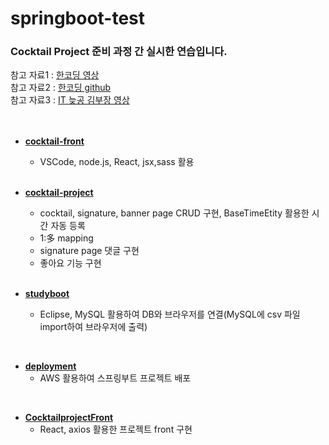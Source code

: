 # springboot-test   
### Cocktail Project 준비 과정 간 실시한 연습입니다.   
참고 자료1 : [한코딩 영상](https://www.youtube.com/channel/UCTAdvyOQ1I6J8w-J-hNvMXQ)   
참고 자료2 : [한코딩 github](https://github.com/HanCoding/board_exam_project)   
참고 자료3 : [IT 늦공 김부장 영상](https://www.youtube.com/channel/UCH158_eWJFUXRgrgBQnuL9A/videos)   
<br><br>

- [**cocktail-front**](https://github.com/Son-Sumin/springboot-test/tree/main/cocktail-front)   
  * VSCode, node.js, React, jsx,sass 활용   
  <br>
  
- [**cocktail-project**](https://github.com/Son-Sumin/springboot-test/tree/main/cocktail-project)   
  * cocktail, signature, banner page CRUD 구현, BaseTimeEtity 활용한 시간 자동 등록   
  * 1:多 mapping   
  * signature page 댓글 구현   
  * 좋아요 기능 구현   
  <br>
  
- [**studyboot**](https://github.com/Son-Sumin/springboot-test/tree/main/studyboot)   
  * Eclipse, MySQL 활용하여 DB와 브라우저를 연결(MySQL에 csv 파일 import하여 브라우저에 출력)   
<br>

- [**deployment**](https://github.com/Son-Sumin/springboot-test/tree/main/deployment)   
  * AWS 활용하여 스프링부트 프로젝트 배포   
<br>

- [**CocktailprojectFront**](https://github.com/Son-Sumin/springboot-test/tree/main/CocktailprojectFront)   
  * React, axios 활용한 프로젝트 front 구현
